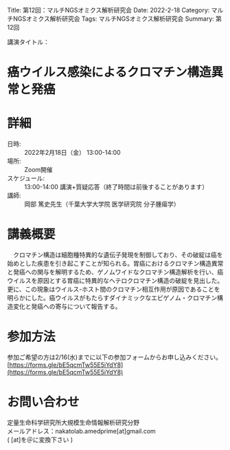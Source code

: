 Title: 第12回：マルチNGSオミクス解析研究会
Date: 2022-2-18
Category: マルチNGSオミクス解析研究会
Tags: マルチNGSオミクス解析研究会
Summary: 第12回

<div class="detail">
  <dl>
    <dt>講演タイトル：</dt>
    <h1 class="Title">癌ウイルス感染によるクロマチン構造異常と発癌</h1>
  </dl>
</div>









# 詳細

<div class="detail">
  <dl>
    <dt>日時:</dt>
      <dd class="date">2022年2月18日（金） 13:00-14:00</dd>
    <dt>場所:</dt>
      <dd>Zoom開催</dd>
    <dt>スケジュール:</dt>
    <dd>13:00-14:00 講演+質疑応答（終了時間は前後することがあります）</dd>
    <dt>講師:</dt>
      <dd class="Speaker">岡部 篤史先生（千葉大学大学院 医学研究院 分子腫瘍学）</dd>
  </dl>
</div>













# 講義概要

　クロマチン構造は細胞種特異的な遺伝子発現を制御しており、その破綻は癌を始めとした疾患を引き起こすことが知られる。胃癌におけるクロマチン構造異常と発癌への関与を解明するため、ゲノムワイドなクロマチン構造解析を行い、癌ウイルスを原因とする胃癌に特異的なヘテロクロマチン構造の破綻を見出した。更に、この現象はウイルス-ホスト間のクロマチン相互作用が原因であることを明らかにした。癌ウイルスがもたらすダイナミックなエピゲノム・クロマチン構造変化と発癌への寄与について報告する。




# 参加方法
参加ご希望の方は2/16(水)までに以下の参加フォームからお申し込みください。<br>[https://forms.gle/bE5qcmTw55E5iYdY8](https://forms.gle/bE5qcmTw55E5iYdY8)

# お問い合わせ
定量生命科学研究所大規模生命情報解析研究分野<br>
メールアドレス：nakatolab.amedprime[at]gmail.com<br>
( [at]を＠に変換下さい )

